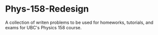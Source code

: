 # Phys-158-Redesign
A collection of writen problems to be used for homeworks, tutorials, and exams for UBC's Physics 158 course.
